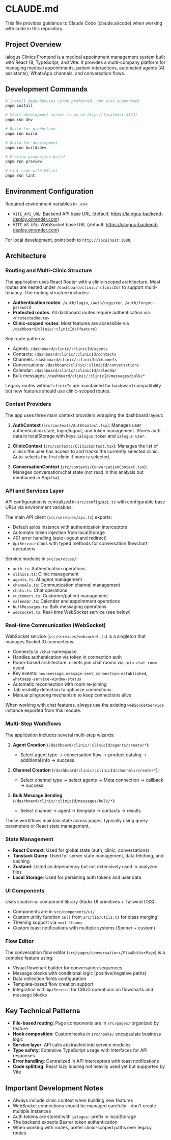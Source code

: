 # CLAUDE.md

This file provides guidance to Claude Code (claude.ai/code) when working with code in this repository.

## Project Overview

Ialogus Clinics Frontend is a medical appointment management system built with React 18, TypeScript, and Vite. It provides a multi-company platform for managing medical appointments, patient interactions, automated agents (AI assistants), WhatsApp channels, and conversation flows.

## Development Commands

```bash
# Install dependencies (pnpm preferred, npm also supported)
pnpm install

# Start development server (runs on http://localhost:5173)
pnpm run dev

# Build for production
pnpm run build

# Build for development
pnpm run build:dev

# Preview production build
pnpm run preview

# Lint code with ESLint
pnpm run lint
```

## Environment Configuration

Required environment variables in `.env`:
- `VITE_API_URL`: Backend API base URL (default: https://ialogus-backend-deploy.onrender.com)
- `VITE_WS_URL`: WebSocket base URL (default: https://ialogus-backend-deploy.onrender.com)

For local development, point both to `http://localhost:3000`.

## Architecture

### Routing and Multi-Clinic Structure

The application uses React Router with a clinic-scoped architecture. Most routes are nested under `/dashboard/clinic/:clinicId/` to support multi-tenancy. The routing structure includes:

- **Authentication routes**: `/auth/login`, `/auth/register`, `/auth/forgot-password`
- **Protected routes**: All dashboard routes require authentication via `<ProtectedRoute>`
- **Clinic-scoped routes**: Most features are accessible via `/dashboard/clinic/:clinicId/{feature}`

Key route patterns:
- Agents: `/dashboard/clinic/:clinicId/agents`
- Contacts: `/dashboard/clinic/:clinicId/contacts`
- Channels: `/dashboard/clinic/:clinicId/channels`
- Conversations: `/dashboard/clinic/:clinicId/conversations`
- Calendar: `/dashboard/clinic/:clinicId/calendar`
- Bulk messages: `/dashboard/clinic/:clinicId/messages/bulk/*`

Legacy routes without `clinicId` are maintained for backward compatibility but new features should use clinic-scoped routes.

### Context Providers

The app uses three main context providers wrapping the dashboard layout:

1. **AuthContext** (`src/contexts/AuthContext.tsx`): Manages user authentication state, login/logout, and token management. Stores auth data in localStorage with keys `ialogus:token` and `ialogus:user`.

2. **ClinicContext** (`src/contexts/ClinicContext.tsx`): Manages the list of clinics the user has access to and tracks the currently selected clinic. Auto-selects the first clinic if none is selected.

3. **ConversationContext** (`src/contexts/ConversationContext.tsx`): Manages conversation/chat state (not read in this analysis but mentioned in App.tsx).

### API and Services Layer

API configuration is centralized in `src/config/api.ts` with configurable base URLs via environment variables.

The main API client (`src/services/api.ts`) exports:
- Default axios instance with authentication interceptors
- Automatic token injection from localStorage
- 401 error handling (auto-logout and redirect)
- `ApiService` class with typed methods for conversation flowchart operations

Service modules in `src/services/`:
- `auth.ts`: Authentication operations
- `clinics.ts`: Clinic management
- `agents.ts`: AI agent management
- `channels.ts`: Communication channel management
- `chats.ts`: Chat operations
- `customers.ts`: Customer/patient management
- `calendar.ts`: Calendar and appointment operations
- `bulkMessages.ts`: Bulk messaging operations
- `websocket.ts`: Real-time WebSocket service (see below)

### Real-time Communication (WebSocket)

WebSocket service (`src/services/websocket.ts`) is a singleton that manages Socket.IO connections:
- Connects to `/chat` namespace
- Handles authentication via token in connection auth
- Room-based architecture: clients join chat rooms via `join-chat-room` event
- Key events: `new-message`, `message-sent`, `connection-established`, `whatsapp-service-window-status`
- Automatic reconnection with room re-joining
- Tab visibility detection to optimize connections
- Manual ping/pong mechanism to keep connections alive

When working with chat features, always use the existing `webSocketService` instance exported from this module.

### Multi-Step Workflows

The application includes several multi-step wizards:

1. **Agent Creation** (`/dashboard/clinic/:clinicId/agents/create/*`):
   - Select agent type → conversation flow → product catalog → additional info → success

2. **Channel Creation** (`/dashboard/clinic/:clinicId/channels/create/*`):
   - Select channel type → select agents → Meta connection → callback → success

3. **Bulk Message Sending** (`/dashboard/clinic/:clinicId/messages/bulk/*`):
   - Select channel → agent → template → contacts → results

These workflows maintain state across pages, typically using query parameters or React state management.

### State Management

- **React Context**: Used for global state (auth, clinic, conversations)
- **Tanstack Query**: Used for server state management, data fetching, and caching
- **Zustand**: Listed as dependency but not extensively used in analyzed files
- **Local Storage**: Used for persisting auth tokens and user data

### UI Components

Uses shadcn-ui component library (Radix UI primitives + Tailwind CSS):
- Components are in `src/components/ui/`
- Custom utility function `cn()` from `src/lib/utils.ts` for class merging
- Theming support via `next-themes`
- Custom toast notifications with multiple systems (Sonner + custom)

### Flow Editor

The conversation flow editor (`src/pages/conversations/FlowEditorPage`) is a complex feature using:
- Visual flowchart builder for conversation sequences
- Message blocks with conditional logic (positive/negative paths)
- Data collection fields configuration
- Template-based flow creation support
- Integration with `ApiService` for CRUD operations on flowcharts and message blocks

## Key Technical Patterns

- **File-based routing**: Page components are in `src/pages/` organized by feature
- **Hook composition**: Custom hooks in `src/hooks/` encapsulate business logic
- **Service layer**: API calls abstracted into service modules
- **Type safety**: Extensive TypeScript usage with interfaces for API responses
- **Error handling**: Centralized in API interceptors with toast notifications
- **Code splitting**: React lazy loading not heavily used yet but supported by Vite

## Important Development Notes

- Always include clinic context when building new features
- WebSocket connections should be managed carefully - don't create multiple instances
- Auth tokens are stored with `ialogus:` prefix in localStorage
- The backend expects Bearer token authentication
- When working with routes, prefer clinic-scoped paths over legacy routes
